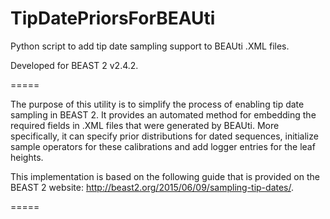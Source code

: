 # TipDatePriorsForBEAUti

Python script to add tip date sampling support to BEAUti .XML files.

Developed for BEAST 2 v2.4.2.

=====

The purpose of this utility is to simplify the process of enabling tip date sampling in BEAST 2. It provides an automated method for embedding the required fields in .XML files that were generated by BEAUti. More specifically, it can specify prior distributions for dated sequences, initialize sample operators for these calibrations and add logger entries for the leaf heights.

This implementation is based on the following guide that is provided on the BEAST 2 website: http://beast2.org/2015/06/09/sampling-tip-dates/.

=====




